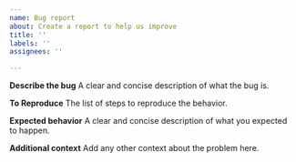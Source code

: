 ```yaml
---
name: Bug report
about: Create a report to help us improve
title: ''
labels: ''
assignees: ''

---
```


**Describe the bug**
A clear and concise description of what the bug is.

**To Reproduce**
The list of steps to reproduce the behavior.

**Expected behavior**
A clear and concise description of what you expected to happen.

**Additional context**
Add any other context about the problem here.
